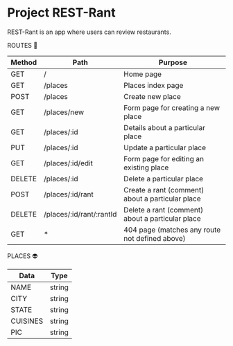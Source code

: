 # Project REST-Rant

REST-Rant is an app where users can review restaurants.

ROUTES :bus:

| Method    | Path                     | Purpose                                         |
|-----------|--------------------------|-------------------------------------------------|
| GET       | /                        | Home page                                       |
| GET       | /places                  | Places index page                               |
| POST      | /places                  | Create new place                                |
| GET       | /places/new              | Form page for creating a new place              |
| GET       | /places/:id              | Details about a particular place                |
| PUT       | /places/:id              | Update a particular place                       |
| GET       | /places/:id/edit         | Form page for editing an existing place         |
| DELETE    | /places/:id              | Delete a particular place                       |
| POST      | /places/:id/rant         | Create a rant (comment) about a particular place|
| DELETE    | /places/:id/rant/:rantId | Delete a rant (comment) about a particular place|
| GET       | *                        | 404 page (matches any route not defined above)  |

PLACES :alien:

| Data      | Type    |
|-----------|---------|
| NAME      | string  |
| CITY      | string  |
| STATE     | string  |
| CUISINES  | string  |
| PIC       | string  |

